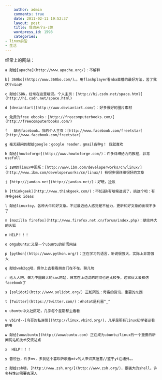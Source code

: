 ```yaml
---
    author: admin
    comments: true
    date: 2011-02-11 19:52:37
    layout: post
    title: 我也来个a-z体
    wordpress_id: 1598
    categories:
- linux前沿
- 生活
---
```


经常上的网站：

    a 献给[apache](http://www.apache.org/)：不解释

    b[ 360bo](http://www.360bo.com/)。。用flashplayer看nba直播的最好方法，苦了我这个nba迷

    c 献给CSDN，经常在这里瞎混。个人主页：[http://hi.csdn.net/space.html](http://hi.csdn.net/space.html)

    d [deviantart](http://www.deviantart.com/)：好多很好的图片素材

    e 免费的free ebooks：[http://freecomputerbooks.com/](http://freecomputerbooks.com/)

    f   献给facebook。我的个人主页：[http://www.facebook.com/freetstar](http://www.facebook.com/freetstar)

    g 毫无疑问的献给google：google reader，gmail各种g！ 我就喜欢

    h 献给[howtoforge](http://www.howtoforge.com/)：许多详细给力的教程，非常usefull

    i IBM的linux中国版：[http://www.ibm.com/developerworks/cn/linux/](http://www.ibm.com/developerworks/cn/linux/) 有很多很详细很好的文章

    j [http://jandan.net](http://jandan.net/)：好玩，扯淡

    k [thinkgeek](http://www.thinkgeek.com/)：不知道k有啥候选词了，挑这个吧：有许多geek ideas

    l 献给linuxtoy。各种大牛和好文章。不过最近给人感觉是不给力，更新和好文章的出现不多了

    m [mozilla firefox](http://www.firefox.net.cn/forum/index.php)：献给伟大的火狐

    n ﻿﻿﻿HELP！！！

    o omgubuntu:又是一个ubuntu的新闻网站

    p [python](http://www.python.org/)：正在学习的语言，听说很强大，实际上非常强大

    q 献给web2qq吧，偶尔上去看看朋友们在不在，聊几句

    r 给人人吧。做为中国最大的sns网站，日常在上边混的时间也还比较多，这家伙太爱模仿facebook了

    s [solidot](http://www.solidot.org/) 正如所说：奇客的资讯，重要的东西

    t [Twitter](https://twitter.com/)：#hotot是利器^_^

    u ubuntu中文社区吧，几乎每个星期都去看看

    v vbird--[鸟哥的私房菜](http://linux.vbird.org/)，几乎是所有linux初学者必看的书

    w 献给[wowubuntu](http://wowubuntu.com) 正在成为ubuntu/linux的一个重要的新闻网站和技术交流站点

    x  HELP！！！

    y 音悦台，许多mv，多我这个喜欢听歌看mtv的人来讲真惬意//鉴于yt在墙外。。

    z 献给zsh喽，[http://www.zsh.org/](http://www.zsh.org/)，很强大的shell，许多特性还需要去深入
